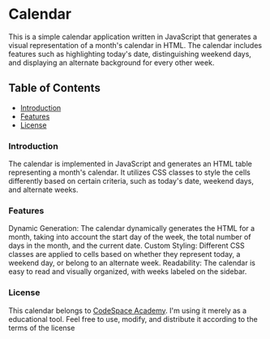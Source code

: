 # Calendar
This is a simple calendar application written in JavaScript that generates a visual representation of a month's calendar in HTML. The calendar includes features such as highlighting today's date, distinguishing weekend days, and displaying an alternate background for every other week.

## Table of Contents
- [Introduction](#introduction)
- [Features](#features)
- [License](#license)

### Introduction
The calendar is implemented in JavaScript and generates an HTML table representing a month's calendar. It utilizes CSS classes to style the cells differently based on certain criteria, such as today's date, weekend days, and alternate weeks.

### Features
Dynamic Generation: The calendar dynamically generates the HTML for a month, taking into account the start day of the week, the total number of days in the month, and the current date.
Custom Styling: Different CSS classes are applied to cells based on whether they represent today, a weekend day, or belong to an alternate week.
Readability: The calendar is easy to read and visually organized, with weeks labeled on the sidebar.

### License
This calendar belongs to [CodeSpace Academy](https://www.codespace.co.za/). I'm using it merely as a educational tool. Feel free to use, modify, and distribute it according to the terms of the license
